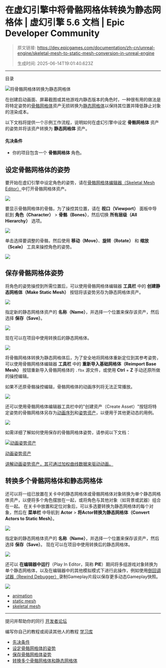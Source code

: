 # 在虚幻引擎中将骨骼网格体转换为静态网格体 | 虚幻引擎 5.6 文档 | Epic Developer Community

> 原文链接: https://dev.epicgames.com/documentation/zh-cn/unreal-engine/skeletal-mesh-to-static-mesh-conversion-in-unreal-engine
> 
> 生成时间: 2025-06-14T19:01:40.623Z

---

目录

![将骨骼网格体转换为静态网格体](https://dev.epicgames.com/community/api/documentation/image/989a10dc-4ab1-48a9-8721-d26aa7b62172?resizing_type=fill&width=1920&height=335)

在创建启动画面、屏幕截图或其他游戏内静态版本的角色时，一种很有用的做法是将特定姿势的[骨骼网格体](/documentation/zh-cn/unreal-engine/skeletal-mesh-assets-in-unreal-engine)资产无损转换为[静态网格体](/documentation/zh-cn/unreal-engine/static-meshes)以保持其位置并降低静止对象的渲染成本。

以下文档将提供一个示例工作流程，说明如何在虚幻引擎中设定 **骨骼网格体** 资产的姿势并将该资产转换为 **静态网格体** 资产。

#### 先决条件

-   你的项目包含一个 **骨骼网格体** 角色。

## 设定骨骼网格体的姿势

要开始在虚幻引擎中设定角色的姿势，请在[骨骼网格体编辑器（Skeletal Mesh Editor）](/documentation/zh-cn/unreal-engine/skeletal-mesh-editor-in-unreal-engine)中打开骨骼网格体资产。

![](https://d1iv7db44yhgxn.cloudfront.net/documentation/images/b1279703-dfc9-4056-b274-898d7f73e9df/skelmesheditor.png)

要显示骨骼网格体的骨骼，为了操控其位置，请在 **视口（Viewport）** 面板中导航到 **角色（Character）** > **骨骼（Bones）**，然后切换 **所有层级（All Hierarchy）** 选项。

![](https://d1iv7db44yhgxn.cloudfront.net/documentation/images/f7a6770c-da25-4f97-bcea-296025edddd5/exposebones.png)

单击选择要调整的骨骼，然后使用 **移动（Move）**、**旋转（Rotate）** 和 **缩放（Scale）** 工具来操控角色的姿势。

![](https://d1iv7db44yhgxn.cloudfront.net/documentation/images/5592ed9c-39e8-4f49-96d2-90534a5b17aa/manipulatetools.gif)

## 保存骨骼网格体姿势

将角色的姿势操控到所需位置后，可以使用骨骼网格体编辑器 **工具栏** 中的 **创建静态网格体（Make Static Mesh）** 按钮将该姿势另存为静态网格体资产。

![](https://d1iv7db44yhgxn.cloudfront.net/documentation/images/9cd65b43-8992-44f7-8cb6-3aed803e20da/makestaticmesh.png)

指定新的静态网格体资产的 **名称（Name）**，并选择一个位置来保存该资产，然后选择 **保存（Save）**。

![](https://d1iv7db44yhgxn.cloudfront.net/documentation/images/3993bd3b-2d55-4deb-85f6-457e53973532/save.png)

现在可以在项目中使用转换后的静态网格体。

![](https://d1iv7db44yhgxn.cloudfront.net/documentation/images/64530b98-f2e0-4aa5-b1ee-00b7d8dd99ff/placestatic.gif)

将骨骼网格体转换为静态网格体后，为了安全地将网格体重新定位到其参考姿势，可以使用骨骼网格体编辑器 **工具栏** 中的 **重新导入基础网格体（Reimport Base Mesh）** 按钮重新导入骨骼网格体的 `.fbx` 源文件，或使用 **Ctrl** + **Z** 手动还原所做的操控编辑。

如果不还原骨骼操控编辑，骨骼网格体的动画序列将无法正常播放。

![](https://d1iv7db44yhgxn.cloudfront.net/documentation/images/53ca8252-9293-40fd-bc39-7ed9fdc2ddb2/reimport.png)

还可以使用骨骼网格体编辑器工具栏中的"创建资产（Create Asset）"按钮将特定姿势的骨骼网格体另存为[动画序列](/documentation/zh-cn/unreal-engine/animation-sequences-in-unreal-engine)和[姿势资产](/documentation/zh-cn/unreal-engine/animation-pose-assets-in-unreal-engine)，以便用于其他更动态的用例。

![](https://d1iv7db44yhgxn.cloudfront.net/documentation/images/9375e8c8-070e-47a5-b807-5871eafbd333/createasset.png)

如需详细了解如何使用保存的骨骼网格体姿势，请参阅以下文档：

[](/documentation/zh-cn/unreal-engine/animation-pose-assets-in-unreal-engine)

[![动画姿势资产](https://d1iv7db44yhgxn.cloudfront.net/documentation/images/9c13888e-5460-4a31-8ba0-399e794a2ce2/topicimage.png)](/documentation/zh-cn/unreal-engine/animation-pose-assets-in-unreal-engine)

[动画姿势资产](/documentation/zh-cn/unreal-engine/animation-pose-assets-in-unreal-engine)

[讲解动画姿势资产，其可通过加权曲线数据来驱动动画。](/documentation/zh-cn/unreal-engine/animation-pose-assets-in-unreal-engine)

## 转换多个骨骼网格体和静态网格体

还可以将一组已放置在关卡中的静态网格体或骨骼网格体对象转换为单个静态网格体资产，以便将多个角色摆放在一起，或将角色与其他对象（如背景或武器）组合在一起。 在关卡中放置和定位对象后，可以多选要转换为静态网格体的每个对象，然后在 **菜单栏** 中导航到 **Actor** > **将Actor转换为静态网格体（Convert Actors to Static Mesh）**。

![](https://d1iv7db44yhgxn.cloudfront.net/documentation/images/e06962c5-3ec2-4ba4-bfbc-c939ec45617d/convertinscene.png)

指定新的静态网格体资产的 **名称（Name）**，并选择一个位置来保存该资产，然后选择 **保存（Save）**。 现在可以在项目中使用转换后的静态网格体。

![](https://d1iv7db44yhgxn.cloudfront.net/documentation/images/50a8b8dd-aa8f-427f-98fb-b2211ce94f13/staticscene.gif)

还可以 **在编辑器中运行**（Play In Editor，简称 **PIE**）期间将多组游戏对象转换为单个静态网格体，以及在编辑器中的其他模拟模式下进行此操作，例如使用[倒回调试器（Rewind Debugger）](/documentation/zh-cn/unreal-engine/animation-rewind-debugger-in-unreal-engine)录制Gameplay片段以保存更多动态Gameplay快照。

![](https://d1iv7db44yhgxn.cloudfront.net/documentation/images/6b5eb46b-a3f3-4a6c-9c25-561c7d0bfe6d/pie.gif)

-   [animation](https://dev.epicgames.com/community/search?query=animation)
-   [static mesh](https://dev.epicgames.com/community/search?query=static%20mesh)
-   [skeletal mesh](https://dev.epicgames.com/community/search?query=skeletal%20mesh)

* * *

提问并帮助你的同行 [开发者论坛](https://forums.unrealengine.com/categories?tag=unreal-engine)

编写你自己的教程或阅读其他人的教程 [学习库](https://dev.epicgames.com/community/unreal-engine/learning)

-   [先决条件](/documentation/zh-cn/unreal-engine/skeletal-mesh-to-static-mesh-conversion-in-unreal-engine#%E5%85%88%E5%86%B3%E6%9D%A1%E4%BB%B6)
-   [设定骨骼网格体的姿势](/documentation/zh-cn/unreal-engine/skeletal-mesh-to-static-mesh-conversion-in-unreal-engine#%E8%AE%BE%E5%AE%9A%E9%AA%A8%E9%AA%BC%E7%BD%91%E6%A0%BC%E4%BD%93%E7%9A%84%E5%A7%BF%E5%8A%BF)
-   [保存骨骼网格体姿势](/documentation/zh-cn/unreal-engine/skeletal-mesh-to-static-mesh-conversion-in-unreal-engine#%E4%BF%9D%E5%AD%98%E9%AA%A8%E9%AA%BC%E7%BD%91%E6%A0%BC%E4%BD%93%E5%A7%BF%E5%8A%BF)
-   [转换多个骨骼网格体和静态网格体](/documentation/zh-cn/unreal-engine/skeletal-mesh-to-static-mesh-conversion-in-unreal-engine#%E8%BD%AC%E6%8D%A2%E5%A4%9A%E4%B8%AA%E9%AA%A8%E9%AA%BC%E7%BD%91%E6%A0%BC%E4%BD%93%E5%92%8C%E9%9D%99%E6%80%81%E7%BD%91%E6%A0%BC%E4%BD%93)